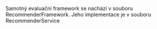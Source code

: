 Samotný evaluační framework se nachází v souboru RecommenderFramework.
Jeho implementace je v souboru RecommenderService
